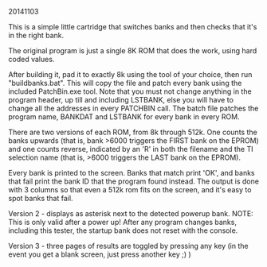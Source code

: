 20141103

This is a simple little cartridge that switches banks and then checks that it's in the right bank.

The original program is just a single 8K ROM that does the work, using hard coded values.

After building it, pad it to exactly 8k using the tool of your choice, then run "buildbanks.bat". This will copy the file and patch every bank using the included PatchBin.exe tool. Note that you must not change anything in the program header, up till and including LSTBANK, else you will have to change all the addresses in every PATCHBIN call. The batch file patches the program name, BANKDAT and LSTBANK for every bank in every ROM.

There are two versions of each ROM, from 8k through 512k. One counts the banks upwards (that is, bank >6000 triggers the FIRST bank on the EPROM) and one counts reverse, indicated by an 'R' in both the filename and the TI selection name (that is, >6000 triggers the LAST bank on the EPROM).

Every bank is printed to the screen. Banks that match print 'OK', and banks that fail print the bank ID that the program found instead. The output is done with 3 columns so that even a 512k rom fits on the screen, and it's easy to spot banks that fail.

Version 2 - displays as asterisk next to the detected powerup bank. NOTE: This is only valid after a power up! After any program changes banks, including this tester, the startup bank does not reset with the console.

Version 3 - three pages of results are toggled by pressing any key (in the event you get a blank screen, just press another key ;) )
